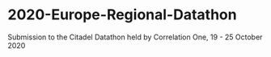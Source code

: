 # 2020-Europe-Regional-Datathon
Submission to the Citadel Datathon held by Correlation One, 19 - 25 October 2020
